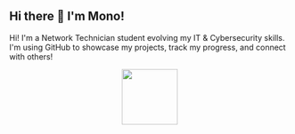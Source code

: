 ## Hi there 👋 I'm Mono!
Hi! I'm a Network Technician student evolving my IT & Cybersecurity skills. I'm using GitHub to showcase my projects, track my progress, and connect with others!
<div id="header" align="center">
  <img src="https://media.giphy.com/media/v1.Y2lkPTc5MGI3NjExeWVlaDE5bjNxdjM3aHlkaTMxb2h2ZXZieW9xZXY4YzkxdzZ6aXNzZyZlcD12MV9pbnRlcm5hbF9naWZfYnlfaWQmY3Q9Zw/NbhiwA0C8THIv8KvG5/giphy.gif" width="100"/>
</div>

